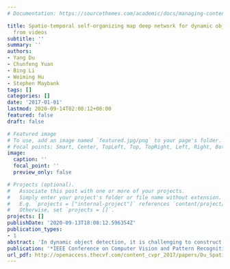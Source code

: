 ```yaml
---
# Documentation: https://sourcethemes.com/academic/docs/managing-content/

title: Spatio-temporal self-organizing map deep network for dynamic object detection
  from videos
subtitle: ''
summary: ''
authors:
- Yang Du
- Chunfeng Yuan
- Bing Li
- Weiming Hu
- Stephen Maybank
tags: []
categories: []
date: '2017-01-01'
lastmod: 2020-09-14T02:08:12+08:00
featured: false
draft: false

# Featured image
# To use, add an image named `featured.jpg/png` to your page's folder.
# Focal points: Smart, Center, TopLeft, Top, TopRight, Left, Right, BottomLeft, Bottom, BottomRight.
image:
  caption: ''
  focal_point: ''
  preview_only: false

# Projects (optional).
#   Associate this post with one or more of your projects.
#   Simply enter your project's folder or file name without extension.
#   E.g. `projects = ["internal-project"]` references `content/project/deep-learning/index.md`.
#   Otherwise, set `projects = []`.
projects: []
publishDate: '2020-09-13T18:08:12.596354Z'
publication_types:
- 1
abstract: 'In dynamic object detection, it is challenging to construct an effective model to sufficiently characterize the spatial-temporal properties of the background. This paper proposes a new Spatio-Temporal Self-Organizing Map (STSOM) deep network to detect dynamic objects in complex scenarios. The proposed approach has several contributions: First, a novel STSOM shared by all pixels in a video frame is presented to efficiently model complex background. We exploit the fact that the motions of complex background have the global variation in the space and the local variation in the time, to train STSOM using the whole frames and the sequence of a pixel over time to tackle the variance of complex background. Second, a Bayesian parameter estimation based method is presented to learn thresholds automatically for all pixels to filter out the background. Last, in order to model the complex background more accurately, we extend the single-layer STSOM to the deep network. Then the background is filtered out layer by layer. Experimental results on CDnet 2014 dataset demonstrate that the proposed STSOM deep network outperforms numerous recently proposed methods in the overall performance and in most categories of scenarios.'
publication: '*IEEE Conference on Computer Vision and Pattern Recognition (**CVPR**)*'
url_pdf: http://openaccess.thecvf.com/content_cvpr_2017/papers/Du_Spatio-Temporal_Self-Organizing_Map_CVPR_2017_paper.pdf
---
```

